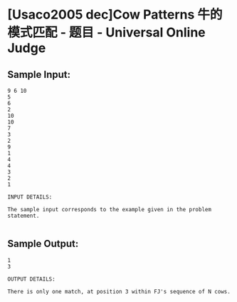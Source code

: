 # [Usaco2005 dec]Cow Patterns 牛的模式匹配 - 题目 - Universal Online Judge


## Sample Input: 
```
9 6 10
5
6
2
10
10
7
3
2
9
1
4
4
3
2
1

INPUT DETAILS:

The sample input corresponds to the example given in the problem statement.


```

## Sample Output: 
```
1
3

OUTPUT DETAILS:

There is only one match, at position 3 within FJ's sequence of N cows.
```
